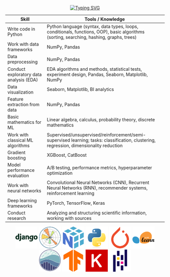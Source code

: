 <div align="center">
  
  [![Typing SVG](https://readme-typing-svg.demolab.com?font=Fira+Code&size=25&pause=1000&width=750&lines=ML-engineer+%7C+Data+Scientist++%7C+Python+developer)](https://git.io/typing-svg)
</div>




| Skill | Tools / Knowledge |
|-------|-------------------|
| Write code in Python | Python language (syntax, data types, loops, conditionals, functions, OOP), basic algorithms (sorting, searching, hashing, graphs, trees) |
| Work with data frameworks | NumPy, Pandas |
| Data preprocessing | NumPy, Pandas |
| Conduct exploratory data analysis (EDA) | EDA algorithms and methods, statistical tests, experiment design, Pandas, Seaborn, Matplotlib, NumPy |
| Data visualization | Seaborn, Matplotlib, BI analytics |
| Feature extraction from data | NumPy, Pandas |
| Basic mathematics for ML | Linear algebra, calculus, probability theory, discrete mathematics |
| Work with classical ML algorithms | Supervised/unsupervised/reinforcement/semi-supervised learning; tasks: classification, clustering, regression, dimensionality reduction |
| Gradient boosting | XGBoost, CatBoost |
| Model performance evaluation | A/B testing, performance metrics, hyperparameter optimization |
| Work with neural networks | Convolutional Neural Networks (CNN), Recurrent Neural Networks (RNN), recommender systems, reinforcement learning |
| Deep learning frameworks | PyTorch, TensorFlow, Keras |
| Conduct research | Analyzing and structuring scientific information, working with sources |


<div align="center">
  <img src="images/django.svg" alt="Django" width="70" height="70"/>
  <img src="images/matplotlib.svg" alt="Matplotlib" width="70" height="70"/>
  <img src="images/numpy.svg" alt="NumPy" width="70" height="70"/>
  <img src="images/python.svg" alt="Python" width="70" height="70"/>
  <img src="images/pytorch.svg" alt="PyTorch" width="70" height="70"/>
  <img src="images/scikitlearn.svg" alt="scikit-learn" width="70" height="70"/>
  <img src="images/seaborn.svg" alt="Seaborn" width="70" height="70"/>
  <img src="images/tensorflow.svg" alt="TensorFlow" width="70" height="70"/>
  <img src="images/keras.svg" alt="Keras" width="70" height="70"/> <!-- Added Keras -->
  <img src="images/pandas.svg" alt="Pandas" width="70" height="70"/> <!-- Added Pandas -->
</div>
